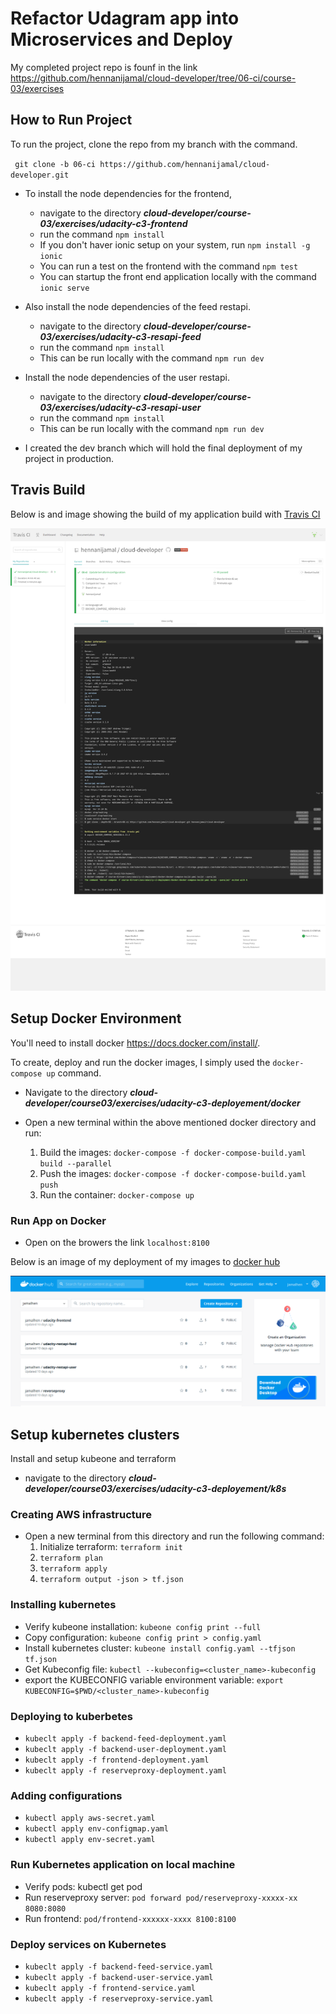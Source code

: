 # Refactor Udagram app into Microservices and Deploy

My completed project repo is founf in the link https://github.com/hennanijamal/cloud-developer/tree/06-ci/course-03/exercises

## How to Run Project

To run the project, clone the repo from my branch with the command.

` git clone -b 06-ci https://github.com/hennanijamal/cloud-developer.git`

- To install the node dependencies for the frontend, 
    - navigate to the directory ***cloud-developer/course-03/exercises/udacity-c3-frontend***
    - run the command `npm install`
    - If you don't haver ionic setup on your system, run `npm install -g ionic`
    - You can run a test on the frontend with the command `npm test`
    - You can startup the front end application locally with the command `ionic serve`

- Also install the node dependencies of the feed restapi.
    - navigate to the directory ***cloud-developer/course-03/exercises/udacity-c3-resapi-feed***
    - run the command `npm install`
    - This can be run locally with the command `npm run dev`

- Install the node dependencies of the user restapi.
    - navigate to the directory ***cloud-developer/course-03/exercises/udacity-c3-resapi-user***
    - run the command `npm install`
    - This can be run locally with the command `npm run dev`

- I created the dev branch which will hold the final deployment of my project in production.

## Travis Build 

Below is and image showing the build of my application build with [Travis CI ](https://travis-ci.org/hennanijamal/cloud-developer)

![travis](images/traviscli.png)

## Setup Docker Environment

You'll need to install docker https://docs.docker.com/install/.

To create, deploy and run the docker images, I simply used the `docker-compose up` command.

- Navigate to the directory ***cloud-developer/course03/exercises/udacity-c3-deployement/docker***

- Open a new terminal within the above mentioned docker directory and run:

    1. Build the images: `docker-compose -f docker-compose-build.yaml build --parallel`
    2. Push the images: `docker-compose -f docker-compose-build.yaml push`
    3. Run the container: `docker-compose up`

### Run App on Docker
- Open on the browers the link `localhost:8100`

Below is an image of my deployment of my images to  [docker hub](https://hub.docker.com/u/jamalhen) 

![docker hub](images/dockerhub.png)


## Setup kubernetes clusters

Install and setup kubeone and terraform

- navigate to the directory ***cloud-developer/course03/exercises/udacity-c3-deployement/k8s***

### Creating AWS infrastructure
- Open a new terminal from this directory and run the following command:
    1. Initialize terraform: `terraform init`
    2. `terraform plan`
    3. `terraform apply`
    4. `terraform output -json > tf.json`
  
### Installing kubernetes
- Verify kubeone installation: `kubeone config print --full`
- Copy configuration: `kubeone config print > config.yaml`
- Install kubernetes cluster: `kubeone install config.yaml --tfjson tf.json`
- Get Kubeconfig file: `kubectl --kubeconfig=<cluster_name>-kubeconfig`
- export the KUBECONFIG variable environment variable: `export KUBECONFIG=$PWD/<cluster_name>-kubeconfig` 

### Deploying to kuberbetes
- `kubeclt apply -f backend-feed-deployment.yaml`
- `kubeclt apply -f backend-user-deployment.yaml`
- `kubeclt apply -f frontend-deployment.yaml`
- `kubeclt apply -f reserveproxy-deployment.yaml`

### Adding configurations
- `kubectl apply aws-secret.yaml`
- `kubectl apply env-configmap.yaml`
- `kubectl apply env-secret.yaml`

### Run Kubernetes application on local machine

- Verify pods: kubectl get pod
- Run reserveproxy server: `pod forward pod/reserveproxy-xxxxx-xx 8080:8080`
- Run frontend: `pod/frontend-xxxxxx-xxxx 8100:8100`

### Deploy services on Kubernetes
- `kubeclt apply -f backend-feed-service.yaml`
- `kubeclt apply -f backend-user-service.yaml`
- `kubeclt apply -f frontend-service.yaml`
- `kubeclt apply -f reserveproxy-service.yaml`
